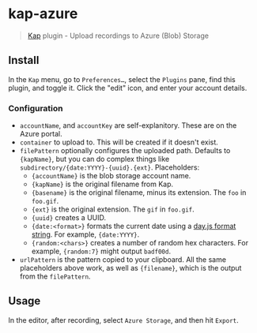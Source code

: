 # kap-azure

> [Kap](https://github.com/wulkano/kap) plugin - Upload recordings to Azure (Blob) Storage

## Install

In the `Kap` menu, go to `Preferences…`, select the `Plugins` pane, find this plugin, and toggle it. Click the "edit" icon, and enter your account details.

### Configuration

- `accountName`, and `accountKey` are self-explanitory. These are on the Azure portal.
- `container` to upload to. This will be created if it doesn't exist.
- `filePattern` optionally configures the uploaded path. Defaults to `{kapName}`, but you can do complex things like `subdirectory/{date:YYYY}-{uuid}.{ext}`. Placeholders:
  - `{accountName}` is the blob storage account name.
  - `{kapName}` is the original filename from Kap.
  - `{basename}` is the original filename, minus its extension. The `foo` in `foo.gif`.
  - `{ext}` is the original extension. The `gif` in `foo.gif`.
  - `{uuid}` creates a UUID.
  - `{date:<format>}` formats the current date using a [day.js format string](https://github.com/iamkun/dayjs/blob/144c2ae6e15fbf89e3acd7c8cb9e237c5f6e1348/docs/en/API-reference.md#format-formatstringwithtokens-string). For example, `{date:YYYY}`.
  - `{random:<chars>}` creates a number of random hex characters. For example, `{random:7}` might output `badf00d`.
- `urlPattern` is the pattern copied to your clipboard. All the same placeholders above work, as well as `{filename}`, which is the output from the `filePattern`.

## Usage

In the editor, after recording, select `Azure Storage`, and then hit `Export`.
